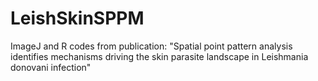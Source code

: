 # LeishSkinSPPM
ImageJ and R codes from publication: "Spatial point pattern analysis identifies mechanisms driving the skin parasite landscape in Leishmania donovani infection"
